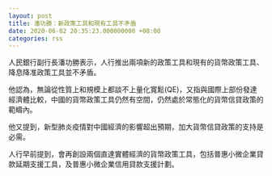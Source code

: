 ```yaml
---
layout: post
title: 潘功勝：新政策工具和現有工具不矛盾
date: 2020-06-02 20:35:23.000000000 +08:00
categories: rss
---
```


人民銀行副行長潘功勝表示，人行推出兩項新的政策工具和現有的貨幣政策工具、降息降准政策工具並不矛盾。

他認為，無論從性質上和規模上都談不上量化寬鬆(QE)，又指與國際上部份發達經濟體比較，中國的貨幣政策工具仍然有空間，仍然處於常態化的貨幣信貸政策的範疇內。

他又提到，新型肺炎疫情對中國經濟的影響超出預期，加大貨幣信貸政策的支持是必需。

人行早前提到，會再創設兩個直達實體經濟的貨幣政策工具，包括普惠小微企業貸款延期支援工具，及普惠小微企業信用貸款支援計劃。
